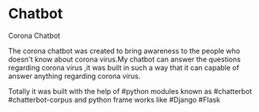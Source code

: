 # Chatbot
Corona Chatbot

The corona chatbot was created to bring awareness to the people who doesn't know about corona virus.My chatbot can answer the questions regarding corona virus ,it was built in such a way that it can capable of answer anything regarding corona virus.

Totally it was built with the help of #python modules known as #chatterbot #chatterbot-corpus and python frame works like #Django #Flask
